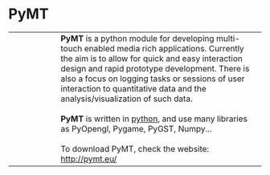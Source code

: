 # PyMT #

<table><tr><td width='80px' align='center'><wiki:gadget url="http://www.ohloh.net/p/157567/widgets/project_basic_stats.xml" height="220" border="0"/></td><td>
<b>PyMT</b> is a python module for developing multi-touch enabled media rich applications. Currently the aim is to allow for quick and easy interaction design and rapid prototype development. There is also a focus on logging tasks or sessions of user interaction to quantitative data and the analysis/visualization of such data.<br>
<br>
<b>PyMT</b> is written in <a href='http://python.org'>python</a>, and use many libraries as PyOpengl, Pygame, PyGST, Numpy...<br>
<br>
To download PyMT, check the website: <a href='http://pymt.eu/'>http://pymt.eu/</a>
</td></tr></table>
